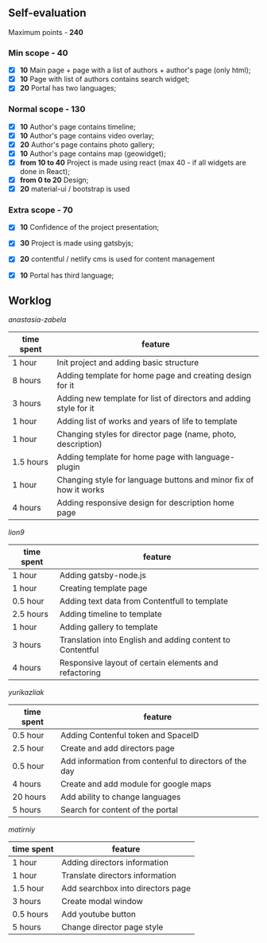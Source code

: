 ## Self-evaluation

Maximum points -  **240**

### Min scope -  **40**

- [x]  **10**  Main page + page with a list of authors + author's page (only html);
- [x]   **10**  Page with list of authors contains search widget;
- [x]  **20**  Portal has two languages;

### Normal scope -  **130**

- [x]  **10**  Author's page contains timeline;
- [x]  **10**  Author's page contains video overlay;
- [x]  **20**  Author's page contains photo gallery;
- [x]  **10**  Author's page contains map (geowidget);
- [x]  **from 10 to 40**  Project is made using react (max 40 - if all widgets are done in React);
- [x]  **from 0 to 20**  Design;
- [x]  **20**  material-ui / bootstrap is used

### Extra scope -  **70**

- [x]  **10**  Confidence of the project presentation;
- [x]  **30**  Project is made using gatsbyjs;
- [x]  **20**  contentful / netlify cms is used for content management
- [x]   **10**  Portal has third language;


## Worklog

*anastasia-zabela*

| time spent | feature |
|------------|---------|
| 1 hour | Init project and adding basic structure |
| 8 hours | Adding template for home page and creating design for it |
| 3 hours | Adding new template for list of directors and adding style for it |
| 1 hour | Adding list of works and years of life to template |
| 1 hour | Changing styles for director page (name, photo, description) |
| 1.5 hours | Adding template for home page with language-plugin |
| 1 hour | Changing style for language buttons and minor fix of how it works |
| 4 hours | Adding responsive design for description home page |


*lion9*

| time spent | feature |
|------------|---------|
| 1 hour | Adding gatsby-node.js  |
| 1 hour | Creating template page  |
| 0.5 hour | Adding text data from Contentfull to template  |
| 2.5 hours | Adding timeline to template  |
| 1 hour | Adding gallery to template  |
| 3 hours | Translation into English and adding content to Contentful |
| 4 hours | Responsive layout of certain elements and refactoring |


*yurikazliak*

| time spent | feature |
|------------|---------|
| 0.5 hour | Adding Contenful token and SpaceID|
| 2.5 hour | Create and add directors page |
| 0.5 hour | Add information from contenful to directors of the day |
| 4 hours | Create and add module for google maps |
| 20 hours | Add ability to change languages |
| 5 hours | Search for content of the portal |


*matirniy*

| time spent | feature |
|------------|---------|
| 1 hour | Adding directors information|
| 1 hour | Translate directors information |
| 1.5 hour | Add searchbox into directors page |
| 3 hours | Create modal window |
| 0.5 hours | Add youtube button |
| 5 hours | Change director page style |
